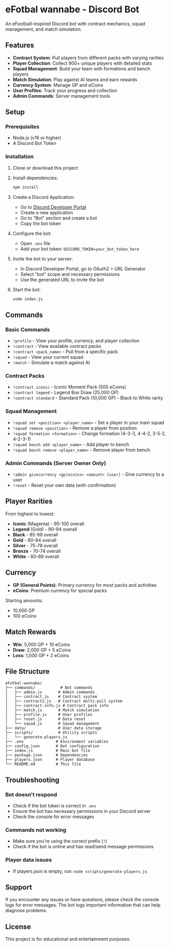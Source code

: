 # eFotbal wannabe - Discord Bot

An eFootball-inspired Discord bot with contract mechanics, squad management, and match simulation.

## Features

- **Contract System**: Pull players from different packs with varying rarities
- **Player Collection**: Collect 900+ unique players with detailed stats
- **Squad Management**: Build your team with formations and bench players
- **Match Simulation**: Play against AI teams and earn rewards
- **Currency System**: Manage GP and eCoins
- **User Profiles**: Track your progress and collection
- **Admin Commands**: Server management tools

## Setup

### Prerequisites

- Node.js (v16 or higher)
- A Discord Bot Token

### Installation

1. Clone or download this project
2. Install dependencies:
   ```bash
   npm install
   ```

3. Create a Discord Application:
   - Go to [Discord Developer Portal](https://discord.com/developers/applications)
   - Create a new application
   - Go to "Bot" section and create a bot
   - Copy the bot token

4. Configure the bot:
   - Open `.env` file
   - Add your bot token: `DISCORD_TOKEN=your_bot_token_here`

5. Invite the bot to your server:
   - In Discord Developer Portal, go to OAuth2 > URL Generator
   - Select "bot" scope and necessary permissions
   - Use the generated URL to invite the bot

6. Start the bot:
   ```bash
   node index.js
   ```

## Commands

### Basic Commands

- `!profile` - View your profile, currency, and player collection
- `!contract` - View available contract packs
- `!contract <pack_name>` - Pull from a specific pack
- `!squad` - View your current squad
- `!match` - Simulate a match against AI

### Contract Packs

- `!contract iconic` - Iconic Moment Pack (500 eCoins)
- `!contract legend` - Legend Box Draw (25,000 GP)
- `!contract standard` - Standard Pack (10,000 GP) - Black to White rarity

### Squad Management

- `!squad set <position> <player_name>` - Set a player in your main squad
- `!squad remove <position>` - Remove a player from position
- `!squad formation <formation>` - Change formation (4-3-3, 4-4-2, 3-5-2, 4-2-3-1)
- `!squad bench add <player_name>` - Add player to bench
- `!squad bench remove <player_name>` - Remove player from bench

### Admin Commands (Server Owner Only)

- `!admin givecurrency <gp|ecoins> <amount> [user]` - Give currency to a user
- `!reset` - Reset your own data (with confirmation)

## Player Rarities

From highest to lowest:
- **Iconic** (Magenta) - 95-100 overall
- **Legend** (Gold) - 90-94 overall  
- **Black** - 85-89 overall
- **Gold** - 80-84 overall
- **Silver** - 75-79 overall
- **Bronze** - 70-74 overall
- **White** - 60-69 overall

## Currency

- **GP (General Points)**: Primary currency for most packs and activities
- **eCoins**: Premium currency for special packs

Starting amounts:
- 10,000 GP
- 100 eCoins

## Match Rewards

- **Win**: 5,000 GP + 10 eCoins
- **Draw**: 2,000 GP + 5 eCoins
- **Loss**: 1,000 GP + 2 eCoins

## File Structure

```
eFotbal-wannabe/
├── commands/           # Bot commands
│   ├── admin.js       # Admin commands
│   ├── contract.js    # Contract system
│   ├── contract2.js   # Contract multi-pull system
│   ├── contract-info.js # Contract pack info
│   ├── match.js       # Match simulation
│   ├── profile.js     # User profiles
│   ├── reset.js       # Data reset
│   └── squad.js       # Squad management
├── data/              # User data storage
├── scripts/           # Utility scripts
│   └── generate-players.js
├── .env              # Environment variables
├── config.json       # Bot configuration
├── index.js          # Main bot file
├── package.json      # Dependencies
├── players.json      # Player database
└── README.md         # This file
```

## Troubleshooting

### Bot doesn't respond
- Check if the bot token is correct in `.env`
- Ensure the bot has necessary permissions in your Discord server
- Check the console for error messages

### Commands not working
- Make sure you're using the correct prefix (`!`)
- Check if the bot is online and has read/send message permissions

### Player data issues
- If players.json is empty, run: `node scripts/generate-players.js`

## Support

If you encounter any issues or have questions, please check the console logs for error messages. The bot logs important information that can help diagnose problems.

## License

This project is for educational and entertainment purposes.
